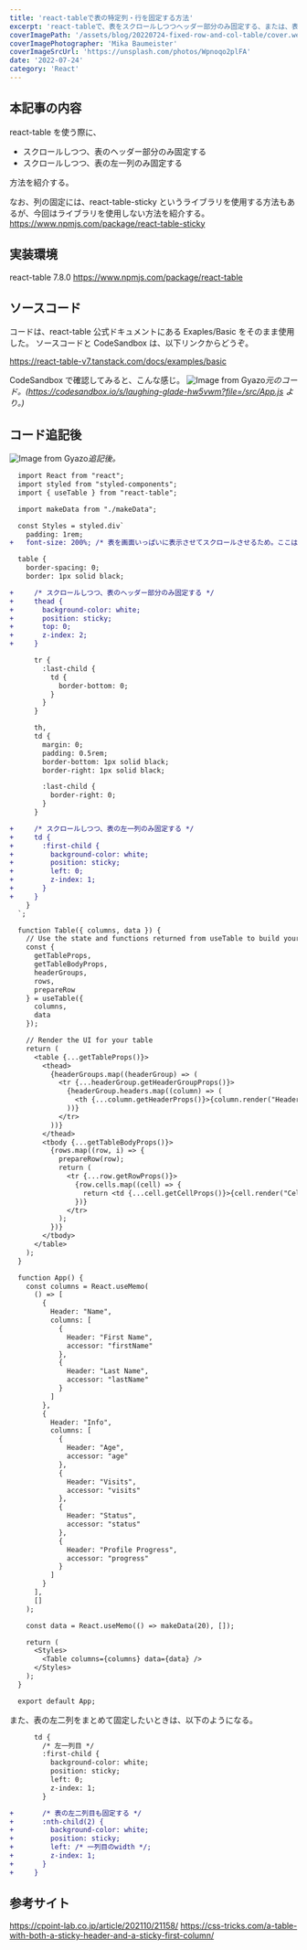 ```yaml
---
title: 'react-tableで表の特定列・行を固定する方法'
excerpt: 'react-tableで、表をスクロールしつつヘッダー部分のみ固定する、または、表の左一列のみ固定する方法を紹介する。'
coverImagePath: '/assets/blog/20220724-fixed-row-and-col-table/cover.webp'
coverImagePhotographer: 'Mika Baumeister'
coverImageSrcUrl: 'https://unsplash.com/photos/Wpnoqo2plFA'
date: '2022-07-24'
category: 'React'
---
```


## 本記事の内容

react-table を使う際に、

- スクロールしつつ、表のヘッダー部分のみ固定する
- スクロールしつつ、表の左一列のみ固定する

方法を紹介する。

なお、列の固定には、react-table-sticky というライブラリを使用する方法もあるが、今回はライブラリを使用しない方法を紹介する。
https://www.npmjs.com/package/react-table-sticky

## 実装環境

react-table 7.8.0
https://www.npmjs.com/package/react-table

## ソースコード

コードは、react-table 公式ドキュメントにある Exaples/Basic をそのまま使用した。
ソースコードと CodeSandbox は、以下リンクからどうぞ。

https://react-table-v7.tanstack.com/docs/examples/basic

CodeSandbox で確認してみると、こんな感じ。
![Image from Gyazo](https://i.gyazo.com/4779a377bb6402237026f745b6ba1172.gif)_元のコード。(https://codesandbox.io/s/laughing-glade-hw5vwm?file=/src/App.js より。)_

## コード追記後

![Image from Gyazo](https://i.gyazo.com/ddb4ac4aeafd0843aebfc48115f03eba.gif)_追記後。_

```diff js:App.js
  import React from "react";
  import styled from "styled-components";
  import { useTable } from "react-table";

  import makeData from "./makeData";

  const Styles = styled.div`
    padding: 1rem;
+   font-size: 200%; /* 表を画面いっぱいに表示させてスクロールさせるため。ここは参考にしなくて大丈夫です */

  table {
    border-spacing: 0;
    border: 1px solid black;

+     /* スクロールしつつ、表のヘッダー部分のみ固定する */
+     thead {
+       background-color: white;
+       position: sticky;
+       top: 0;
+       z-index: 2;
+     }

      tr {
        :last-child {
          td {
            border-bottom: 0;
          }
        }
      }

      th,
      td {
        margin: 0;
        padding: 0.5rem;
        border-bottom: 1px solid black;
        border-right: 1px solid black;

        :last-child {
          border-right: 0;
        }
      }

+     /* スクロールしつつ、表の左一列のみ固定する */
+     td {
+       :first-child {
+         background-color: white;
+         position: sticky;
+         left: 0;
+         z-index: 1;
+       }
+     }
    }
  `;

  function Table({ columns, data }) {
    // Use the state and functions returned from useTable to build your UI
    const {
      getTableProps,
      getTableBodyProps,
      headerGroups,
      rows,
      prepareRow
    } = useTable({
      columns,
      data
    });

    // Render the UI for your table
    return (
      <table {...getTableProps()}>
        <thead>
          {headerGroups.map((headerGroup) => (
            <tr {...headerGroup.getHeaderGroupProps()}>
              {headerGroup.headers.map((column) => (
                <th {...column.getHeaderProps()}>{column.render("Header")}</th>
              ))}
            </tr>
          ))}
        </thead>
        <tbody {...getTableBodyProps()}>
          {rows.map((row, i) => {
            prepareRow(row);
            return (
              <tr {...row.getRowProps()}>
                {row.cells.map((cell) => {
                  return <td {...cell.getCellProps()}>{cell.render("Cell")}</td>;
                })}
              </tr>
            );
          })}
        </tbody>
      </table>
    );
  }

  function App() {
    const columns = React.useMemo(
      () => [
        {
          Header: "Name",
          columns: [
            {
              Header: "First Name",
              accessor: "firstName"
            },
            {
              Header: "Last Name",
              accessor: "lastName"
            }
          ]
        },
        {
          Header: "Info",
          columns: [
            {
              Header: "Age",
              accessor: "age"
            },
            {
              Header: "Visits",
              accessor: "visits"
            },
            {
              Header: "Status",
              accessor: "status"
            },
            {
              Header: "Profile Progress",
              accessor: "progress"
            }
          ]
        }
      ],
      []
    );

    const data = React.useMemo(() => makeData(20), []);

    return (
      <Styles>
        <Table columns={columns} data={data} />
      </Styles>
    );
  }

  export default App;
```

また、表の左二列をまとめて固定したいときは、以下のようになる。

```diff js:App.js
      td {
        /* 左一列目 */
        :first-child {
          background-color: white;
          position: sticky;
          left: 0;
          z-index: 1;
        }

+       /* 表の左二列目も固定する */
+       :nth-child(2) {
+         background-color: white;
+         position: sticky;
+         left: /* 一列目のwidth */;
+         z-index: 1;
+       }
+     }
```

## 参考サイト

https://cpoint-lab.co.jp/article/202110/21158/
https://css-tricks.com/a-table-with-both-a-sticky-header-and-a-sticky-first-column/
